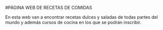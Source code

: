 #PÁGINA WEB DE RECETAS DE COMIDAS

En esta web van a encontrar recetas dulces y saladas de todas partes del mundo y además cursos de cocina en los que se podrán inscribir.